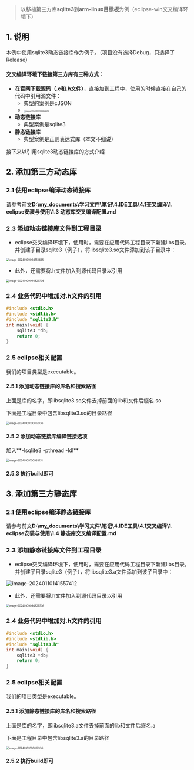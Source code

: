 > 以移植第三方库**sqlite3**到**arm-linux目标板**为例（eclipse-win交叉编译环境下）

## 1. 说明

​	本例中使用sqlite3动态链接库作为例子。（项目没有选择Debug，只选择了Release）

#### 交叉编译环境下链接第三方库有三种方式：

- **在官网下载源码（.c和.h文件）**，直接加到工程中，使用的时候直接在自己的代码中引用源文件：
  - 典型的案例是cJSON
  - <img src="../../../6.图片/image-20240109092834809.png" alt="image-20240109092834809" style="zoom:33%;" />
- **动态链接库**
  - 典型案例是sqlite3
- **静态链接库**
  - 典型案例是正则表达式库（本文不细说）

接下来以引用sqlite3动态链接库的方式介绍

## 2. 添加第三方动态库

### 2.1 使用eclipse编译动态链接库

请参考前文**D:\my_documents\学习文件\笔记\4.IDE工具\4.1交叉编译\1. eclipse安装与使用\1.3 动态库交叉编译配置.md**

### 2.3 添加动态链接库文件到工程目录

- eclipse交叉编译环境下，使用时，需要在应用代码工程目录下新建libs目录，并创建子目录sqlite3（例子），将libsqlite3.so文件添加到该子目录中：

<img src="../../../6.图片/image-20240109094713465.png" alt="image-20240109094713465" style="zoom:50%;" />

- 此外，还需要将.h文件加入到源代码目录以引用

<img src="../../../6.图片/image-20240109094829736.png" alt="image-20240109094829736" style="zoom:50%;" />



### 2.4 业务代码中增加对.h文件的引用

```c
#include <stdio.h>
#include <stdlib.h>
#include "sqlite3.h"
int main(void) {
	sqlite3 *db;
	return 0;
}
```

### 2.5 eclipse相关配置

 我们的项目类型是executable。

#### 2.5.1 添加动态链接库的库名和搜索路径

上面是库的名字，即libsqlite3.so文件去掉前面的lib和文件后缀名.so

下面是工程目录中包含libsqlite3.so的目录路径

<img src="../../../6.图片/image-20240109100817936.png" alt="image-20240109100817936" style="zoom:50%;" />

#### 2.5.2 添加动态链接库编译链接选项

加入**-lsqlite3 -pthread -ldl**

<img src="../../../6.图片/image-20240109100933131.png" alt="image-20240109100933131" style="zoom:50%;" />

#### 2.5.3 执行build即可





## 3. 添加第三方静态库

### 2.1 使用eclipse编译静态链接库

请参考前文**D:\my_documents\学习文件\笔记\4.IDE工具\4.1交叉编译\1. eclipse安装与使用\1.4 静态库交叉编译配置.md**

### 2.3 添加静态链接库文件到工程目录

- eclipse交叉编译环境下，使用时，需要在应用代码工程目录下新建libs目录，并创建子目录sqlite3（例子），将libsqlite3.a文件添加到该子目录中：

![image-20240110141557412](../../../6.图片/image-20240110141557412.png)

- 此外，还需要将.h文件加入到源代码目录以引用

<img src="../../../6.图片/image-20240109094829736.png" alt="image-20240109094829736" style="zoom:50%;" />



### 2.4 业务代码中增加对.h文件的引用

```c
#include <stdio.h>
#include <stdlib.h>
#include "sqlite3.h"
int main(void) {
	sqlite3 *db;
	return 0;
}
```

### 2.5 eclipse相关配置

 我们的项目类型是executable。

#### 2.5.1 添加静态链接库的库名和搜索路径

上面是库的名字，即libsqlite3.a文件去掉前面的lib和文件后缀名.a

下面是工程目录中包含libsqlite3.a的目录路径

<img src="../../../6.图片/image-20240109100817936.png" alt="image-20240109100817936" style="zoom:50%;" />

#### 2.5.2 执行build即可


